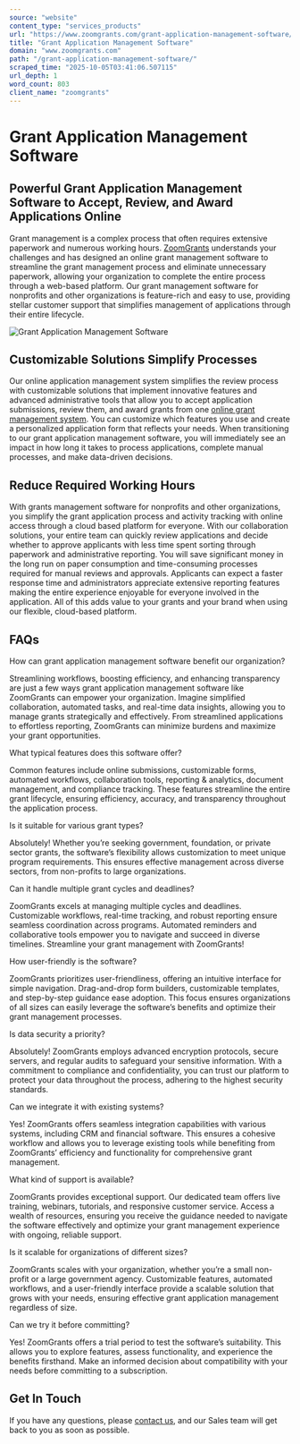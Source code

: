 ```yaml
---
source: "website"
content_type: "services_products"
url: "https://www.zoomgrants.com/grant-application-management-software/"
title: "Grant Application Management Software"
domain: "www.zoomgrants.com"
path: "/grant-application-management-software/"
scraped_time: "2025-10-05T03:41:06.507115"
url_depth: 1
word_count: 803
client_name: "zoomgrants"
---
```


# Grant Application Management Software

## Powerful Grant Application Management Software to Accept, Review, and Award Applications Online

Grant management is a complex process that often requires extensive paperwork and numerous working hours. [ZoomGrants](https://www.zoomgrants.com/) understands your challenges and has designed an online grant management software to streamline the grant management process and eliminate unnecessary paperwork, allowing your organization to complete the entire process through a web-based platform. Our grant management software for nonprofits and other organizations is feature-rich and easy to use, providing stellar customer support that simplifies management of applications through their entire lifecycle.

![Grant Application Management Software](https://www.zoomgrants.com/wp-content/uploads/2023/05/3.jpg)

## Customizable Solutions Simplify Processes

Our online application management system simplifies the review process with customizable solutions that implement innovative features and advanced administrative tools that allow you to accept application submissions, review them, and award grants from one [online grant management system](https://www.zoomgrants.com/grant-management-system/). You can customize which features you use and create a personalized application form that reflects your needs. When transitioning to our grant application management software, you will immediately see an impact in how long it takes to process applications, complete manual processes, and make data-driven decisions.

## Reduce Required Working Hours

With grants management software for nonprofits and other organizations, you simplify the grant application process and activity tracking with online access through a cloud based platform for everyone. With our collaboration solutions, your entire team can quickly review applications and decide whether to approve applicants with less time spent sorting through paperwork and administrative reporting. You will save significant money in the long run on paper consumption and time-consuming processes required for manual reviews and approvals. Applicants can expect a faster response time and administrators appreciate extensive reporting features making the entire experience enjoyable for everyone involved in the application. All of this adds value to your grants and your brand when using our flexible, cloud-based platform.

## FAQs

How can grant application management software benefit our organization?

Streamlining workflows, boosting efficiency, and enhancing transparency are just a few ways grant application management software like ZoomGrants can empower your organization. Imagine simplified collaboration, automated tasks, and real-time data insights, allowing you to manage grants strategically and effectively. From streamlined applications to effortless reporting, ZoomGrants can minimize burdens and maximize your grant opportunities.

What typical features does this software offer?

Common features include online submissions, customizable forms, automated workflows, collaboration tools, reporting & analytics, document management, and compliance tracking. These features streamline the entire grant lifecycle, ensuring efficiency, accuracy, and transparency throughout the application process.

Is it suitable for various grant types?

Absolutely! Whether you’re seeking government, foundation, or private sector grants, the software’s flexibility allows customization to meet unique program requirements. This ensures effective management across diverse sectors, from non-profits to large organizations.

Can it handle multiple grant cycles and deadlines?

ZoomGrants excels at managing multiple cycles and deadlines. Customizable workflows, real-time tracking, and robust reporting ensure seamless coordination across programs. Automated reminders and collaborative tools empower you to navigate and succeed in diverse timelines. Streamline your grant management with ZoomGrants!

How user-friendly is the software?

ZoomGrants prioritizes user-friendliness, offering an intuitive interface for simple navigation. Drag-and-drop form builders, customizable templates, and step-by-step guidance ease adoption. This focus ensures organizations of all sizes can easily leverage the software’s benefits and optimize their grant management processes.

Is data security a priority?

Absolutely! ZoomGrants employs advanced encryption protocols, secure servers, and regular audits to safeguard your sensitive information. With a commitment to compliance and confidentiality, you can trust our platform to protect your data throughout the process, adhering to the highest security standards.

Can we integrate it with existing systems?

Yes! ZoomGrants offers seamless integration capabilities with various systems, including CRM and financial software. This ensures a cohesive workflow and allows you to leverage existing tools while benefiting from ZoomGrants’ efficiency and functionality for comprehensive grant management.

What kind of support is available?

ZoomGrants provides exceptional support. Our dedicated team offers live training, webinars, tutorials, and responsive customer service. Access a wealth of resources, ensuring you receive the guidance needed to navigate the software effectively and optimize your grant management experience with ongoing, reliable support.

Is it scalable for organizations of different sizes?

ZoomGrants scales with your organization, whether you’re a small non-profit or a large government agency. Customizable features, automated workflows, and a user-friendly interface provide a scalable solution that grows with your needs, ensuring effective grant application management regardless of size.

Can we try it before committing?

Yes! ZoomGrants offers a trial period to test the software’s suitability. This allows you to explore features, assess functionality, and experience the benefits firsthand. Make an informed decision about compatibility with your needs before committing to a subscription.

## Get In Touch

If you have any questions, please [contact us](https://www.zoomgrants.com/about-us/contact-sales/), and our Sales team will get back to you as soon as possible.